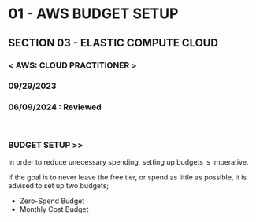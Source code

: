 # 01 - AWS BUDGET SETUP

## SECTION 03 - ELASTIC COMPUTE CLOUD <br>

### < AWS: CLOUD PRACTITIONER > <br>

### 09/29/2023 <br>

### 06/09/2024 : Reviewed <br>

<br>

### BUDGET SETUP >>

In order to reduce unecessary spending, setting up budgets is imperative.

If the goal is to never leave the free tier, or spend as little as possible, it is advised to set up two budgets;

- Zero-Spend Budget
- Monthly Cost Budget

<br>
